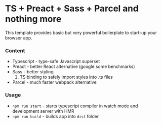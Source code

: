 # TS + Preact + Sass + Parcel and nothing more
This template provides basic but very powerful boilerplate to start-up your browser app.

### Content
* Typescript - type-safe Javascript superset
* Preact - better React alternative (google some benchmarks)
* Sass - better styling
    1. TS binding to safely import styles into .ts files
* Parcel - much faster webpack alternative

### Usage
* `npm run start` - starts typescript compiler in watch mode and development server with HMR
* `npm run build` - builds app into `dist` folder